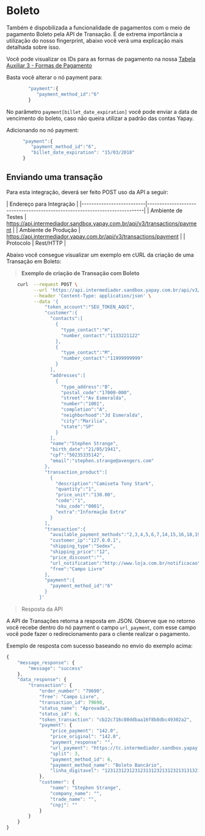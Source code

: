 # Boleto

Também é dispobilizada a funcionalidade de pagamentos com o meio de pagamento Boleto pela API de Transação. É de extrema importância a utilização do nosso fingerprint, abaixo você verá uma explicação mais detalhada sobre isso.

Você pode visualizar os IDs para as formas de pagamento na nossa <a href="/#/tabelas?id=tabela-3-formas-de-pagamento">Tabela Auxiliar 3 - Formas de Pagamento</a>

Basta você alterar o nó payment para:

```javascript
	    "payment":{  
	       "payment_method_id":"6"
	    }
```	    

No parâmetro `payment[billet_date_expiration]` você pode enviar a data de vencimento do boleto, caso não queira utilizar a padrão das contas Yapay.

Adicionando no nó payment:

```javascript
      "payment":{  
         "payment_method_id":"6",
         "billet_date_expiration": "15/03/2018"
      }
```

## Enviando uma transação


Para esta integração, deverá ser feito <span class="post">POST</span> uso da API a seguir:

| Endereço para Integração                                                                              |
|--------------------------|----------------------------------------------------------------------------|
| Ambiente de Testes       | https://api.intermediador.sandbox.yapay.com.br/api/v3/transactions/payment |
| Ambiente de Produção     | https://api.intermediador.yapay.com.br/api/v3/transactions/payment |
| Protocolo                | Rest/HTTP                                                                  |

Abaixo você consegue visualizar um exemplo em cURL da criação de uma Transação em Boleto:


> **Exemplo de criação de Transação com Boleto**

```bash
    curl  --request POST \
          --url 'https://api.intermediador.sandbox.yapay.com.br/api/v3/transactions/payment' \
          --header 'Content-Type: application/json' \
          --data '{  
              "token_account":"SEU_TOKEN_AQUI",
              "customer":{  
                "contacts":[  
                  {  
                    "type_contact":"H",
                    "number_contact":"1133221122"
                  },
                  {  
                    "type_contact":"M",
                    "number_contact":"11999999999"
                  }
                ],
                "addresses":[  
                  {  
                    "type_address":"B",
                    "postal_code":"17000-000",
                    "street":"Av Esmeralda",
                    "number":"1001",
                    "completion":"A",
                    "neighborhood":"Jd Esmeralda",
                    "city":"Marilia",
                    "state":"SP"
                  }
                ],
                "name":"Stephen Strange",
                "birth_date":"21/05/1941",
                "cpf":"50235335142",
                "email":"stephen.strange@avengers.com"
              },
              "transaction_product":[  
                {  
                  "description":"Camiseta Tony Stark",
                  "quantity":"1",
                  "price_unit":"130.00",
                  "code":"1",
                  "sku_code":"0001",
                  "extra":"Informação Extra"
                }
              ],
              "transaction":{  
                "available_payment_methods":"2,3,4,5,6,7,14,15,16,18,19,21,22,23",
                "customer_ip":"127.0.0.1",
                "shipping_type":"Sedex",
                "shipping_price":"12",
                "price_discount":"",
                "url_notification":"http://www.loja.com.br/notificacao",
                "free":"Campo Livre"
              },
              "payment":{  
                "payment_method_id":"6"
              }
            }'

```



> Resposta da API

A API de Transações retorna a resposta em JSON. Observe que no retorno você recebe dentro do nó payment o campo `url_payment`, com esse campo você pode fazer o redirecionamento para o cliente realizar o pagamento. 

Exemplo de resposta com sucesso baseando no envio do exemplo acima:


```javascript
{
    "message_response": {
        "message": "success"
    },
    "data_response": {
        "transaction": {
            "order_number": "79690",
            "free": "Campo Livre",
            "transaction_id": 79690,
            "status_name": "Aprovada",
            "status_id": 6,
            "token_transaction": "cb22c716c80ddbaa16f8b8dbc49302a2",
            "payment": {
                "price_payment": "142.0",
                "price_original": "142.0",
                "payment_response": "",
                "url_payment": "https://tc.intermediador.sandbox.yapay.com.br/payment/billet/fc0579d4217be829b06755078e26a493",
                "split": 3,
                "payment_method_id": 6,
                "payment_method_name": "Boleto Bancário",
                "linha_digitavel": "123123123123123131232131232131313211231321321"
            },
            "customer": {
                "name": "Stephen Strange",
                "company_name": "",
                "trade_name": "",
                "cnpj": ""
            }
        }
    }
}
```




